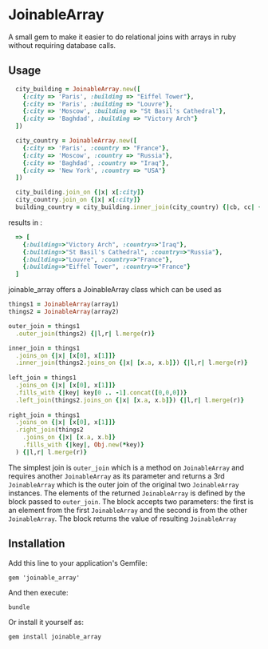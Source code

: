 # JoinableArray

A small gem to make it easier to do relational joins with arrays in ruby without requiring database calls.

## Usage

```ruby
  city_building = JoinableArray.new([
    {:city => 'Paris', :building => "Eiffel Tower"},
    {:city => 'Paris', :building => "Louvre"},
    {:city => 'Moscow', :building => "St Basil's Cathedral"},
    {:city => 'Baghdad', :building => "Victory Arch"}
  ])

  city_country = JoinableArray.new([
    {:city => 'Paris', :country => "France"},
    {:city => 'Moscow', :country => "Russia"},
    {:city => 'Baghdad', :country => "Iraq"},
    {:city => 'New York', :country => "USA"}
  ])

  city_building.join_on {|x| x[:city]}
  city_country.join_on {|x| x[:city]}
  building_country = city_building.inner_join(city_country) {|cb, cc| {:building => cb[:building], :country => cc[:country]}}
```

results in :
```ruby
  => [
    {:building=>"Victory Arch", :country=>"Iraq"},
    {:building=>"St Basil's Cathedral", :country=>"Russia"},
    {:building=>"Louvre", :country=>"France"},
    {:building=>"Eiffel Tower", :country=>"France"}
  ]
```

joinable_array offers a JoinableArray class which can be used as

```ruby
things1 = JoinableArray(array1)
things2 = JoinableArray(array2)

outer_join = things1
  .outer_join(things2) {|l,r| l.merge(r)}

inner_join = things1
  .joins_on {|x| [x[0], x[1]]}
  .inner_join(things2.joins_on {|x| [x.a, x.b]}) {|l,r| l.merge(r)}
 
left_join = things1
  .joins_on {|x| [x[0], x[1]]}
  .fills_with {|key| key[0 .. -1].concat([0,0,0])}
  .left_join(things2.joins_on {|x| [x.a, x.b]}) {|l,r| l.merge(r)}
 
right_join = things1
  .joins_on {|x| [x[0], x[1]]}
  .right_join(things2
    .joins_on {|x| [x.a, x.b]}
    .fills_with {|key|, Obj.new(*key)}
  ) {|l,r| l.merge(r)}
```

The simplest join is `outer_join` which is a method on `JoinableArray` and requires another `JoinableArray` as its parameter and returns a 3rd `JoinableArray` which is the outer join of the original two `JoinableArray` instances. The elements of the returned `JoinableArray` is defined by the block passed to `outer_join`. The block accepts two parameters: the first is an element from the first `JoinableArray` and the second is from the other `JoinableArray`. The block returns the value of resulting `JoinableArray`

## Installation

Add this line to your application's Gemfile:

    gem 'joinable_array'

And then execute:

    bundle

Or install it yourself as:

    gem install joinable_array
